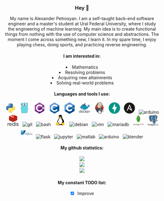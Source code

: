 <div align="center">
  <h3>
    Hey 👋
  </h3>
</div>

<div align="center">
  My name is Alexander Petrosyan. I am a self-taught back-end software engineer and a master's student at Ural Federal University, where I study the engineering of machine learning. My main idea is to create functional things from nothing with the use of computer science and abstractions. The moment I come across something new, I learn it. In my spare time, I enjoy playing chess, doing sports, and practicing reverse engineering.
</div>

<div align="center"> 
  <h4>
    I am interested in:
  </h4>
</div>

<div align="center">
  <li>Mathematics</li>
  <li>Resolving problems</li>
  <li>Acquiring new attainments</li>
  <li>Solving real-world problems</li>
</div>

<div align="center">
  <h4>
    Languages and tools I use:
  </h4>
</div>

<div align="center" padding="20px">
  <img src=https://raw.githubusercontent.com/devicons/devicon/master/icons/python/python-original.svg alt=python width=37 height=37/>&nbsp;
  <img src=https://raw.githubusercontent.com/devicons/devicon/master/icons/go/go-original.svg alt=go width=37 height=37/> &nbsp;
  <img src=https://raw.githubusercontent.com/devicons/devicon/master/icons/csharp/csharp-original.svg alt=csharp width=37 height=37/> &nbsp;
  <img src=https://raw.githubusercontent.com/devicons/devicon/master/icons/c/c-original.svg alt=c width=37 height=37/> &nbsp;
  <img src=https://raw.githubusercontent.com/devicons/devicon/master/icons/cplusplus/cplusplus-original.svg alt=cplusplus width=37 height=37/> &nbsp;
  <img src=https://raw.githubusercontent.com/devicons/devicon/master/icons/docker/docker-original-wordmark.svg alt=docker width=37 height=37/> &nbsp;
  <img src=https://raw.githubusercontent.com/devicons/devicon/master/icons/jenkins/jenkins-original.svg alt=jenkins width=37 height=37/> &nbsp;
  <img src=https://raw.githubusercontent.com/devicons/devicon/master/icons/fastapi/fastapi-original.svg alt=fastapi width=37 height=37/> &nbsp;
  <img src=https://raw.githubusercontent.com/devicons/devicon/master/icons/ansible/ansible-original.svg alt=arduino width=37 height=37/> &nbsp;
  <img src=https://cdn.jsdelivr.net/gh/devicons/devicon/icons/terraform/terraform-original.svg alt=arduino width=37 height=37/> &nbsp;
  <img src=https://raw.githubusercontent.com/devicons/devicon/master/icons/redis/redis-original-wordmark.svg alt=redis width=37 height=37/> &nbsp;
  <img src=https://www.vectorlogo.zone/logos/git-scm/git-scm-icon.svg alt=git width=37 height=37/> &nbsp;
  <img src=https://cdn.jsdelivr.net/gh/devicons/devicon/icons/bash/bash-original.svg alt=bash width=37 height=37/> &nbsp;
  <img src=https://raw.githubusercontent.com/devicons/devicon/master/icons/linux/linux-original.svg alt=linux width=37 height=37/> &nbsp;
  <img src=https://cdn.jsdelivr.net/gh/devicons/devicon/icons/debian/debian-original.svg alt=debian width=37 height=37/> &nbsp;
  <img src=https://cdn.jsdelivr.net/gh/devicons/devicon/icons/vim/vim-original.svg alt=vim width=37 height=37/> &nbsp;
  <img src=https://www.vectorlogo.zone/logos/mariadb/mariadb-icon.svg alt=mariadb width=37 height=37/> &nbsp;
  <img src=https://raw.githubusercontent.com/devicons/devicon/master/icons/mongodb/mongodb-original-wordmark.svg alt=mongodb width=37 height=37/> &nbsp;
  <img src=https://raw.githubusercontent.com/devicons/devicon/master/icons/postgresql/postgresql-original-wordmark.svg alt=postgresql width=37 height=37/> &nbsp;
  <img src=https://raw.githubusercontent.com/devicons/devicon/master/icons/sqlite/sqlite-original-wordmark.svg alt=postgresql width=37 height=37/> &nbsp;
  <img src=https://cdn.jsdelivr.net/gh/devicons/devicon/icons/flask/flask-original.svg alt=flask width=37 height=37/> &nbsp;
  <img src=https://cdn.jsdelivr.net/gh/devicons/devicon/icons/jupyter/jupyter-original.svg alt=jupyter width=37 height=37/> &nbsp;
  <img src=https://upload.wikimedia.org/wikipedia/commons/2/21/Matlab_Logo.png alt=matlab width=37 height=37/> &nbsp;
  <img src=https://cdn.worldvectorlogo.com/logos/arduino-1.svg alt=arduino width=37 height=37/> &nbsp;
  <img src=https://download.blender.org/branding/community/blender_community_badge_white.svg alt=blender width=37 height=37/> &nbsp;
</div>

<div align="center">
  <h4>
    My github statistics:
  </h4>
</div>

<div align="center">
    <img class="img" src="https://github-readme-stats-git-masterrstaa-rickstaa.vercel.app/api?username=modernpacifist&show_icons=true&line_height=25&count_private=true&hide=stars&bg_color=000000&icon_color=ffffff&text_color=ffffff&title_color=ffffff&border_color=000000&card_width=650&custom_title=Overall%20data&include_all_commits=true" width="650" /> <br>
    <img class="img" src="https://github-readme-stats-git-masterrstaa-rickstaa.vercel.app/api/top-langs/?username=modernpacifist&layout=compact&bg_color=000000&icon_color=ffffff&text_color=ffffff&title_color=ffffff&hide=jupyter%20notebook,gdb,html,c&langs_count=10&border_color=000000&card_width=600" width="650" /> <br>
    <img class="img" src="https://github-readme-activity-graph.vercel.app/graph?username=modernpacifist&theme=high-contrast&hide_border=true&custom_title=Contribution%20graph" width="650" />
</div>

<div align="center">
  <h4>
    My constant TODO list:
  </h4>
</div>

<div align="center">

- [x] Improve
</div>
